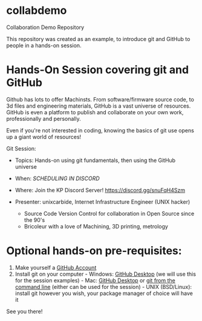 # collabdemo

Collaboration Demo Repository

This repository was created as an example, to introduce git and GitHub to people in a hands-on session.

# Hands-On Session covering git and GitHub

Github has lots to offer Machinsts.  From software/firmware source code, to 3d files and engineering materials, GitHub is a vast universe of resources.  GitHub is even a platform to publish and collaborate on your own work, professionally and personally. 

Even if you're not interested in coding, knowing the basics of git use opens up a giant world of resources!

Git Session:

  - Topics: Hands-on using git fundamentals, then using the GitHub universe
  - When: *SCHEDULING IN DISCORD*
  - Where: Join the KP Discord Server!  <https://discord.gg/snuFqH4Szm>

  - Presenter: unixcarbide, Internet Infrastructure Engineer (UNIX hacker)
     - Source Code Version Control for collaboration in Open Source since the 90's
     - Bricoleur with a love of Machining, 3D printing, metrology

# Optional hands-on pre-requisites:

  1. Make yourself a [GitHub Account](https://github.com/signup)
  2. Install git on your computer
    - Windows: [GitHub Desktop](https://desktop.github.com/) (we will use this for the session examples)
    - Mac: [GitHub Desktop](https://desktop.github.com/) or [git from the command line](https://git-scm.com/download/mac) (either can be used for the session)
    - UNIX (BSD/Linux): install git however you wish, your package manager of choice will have it

See you there!

